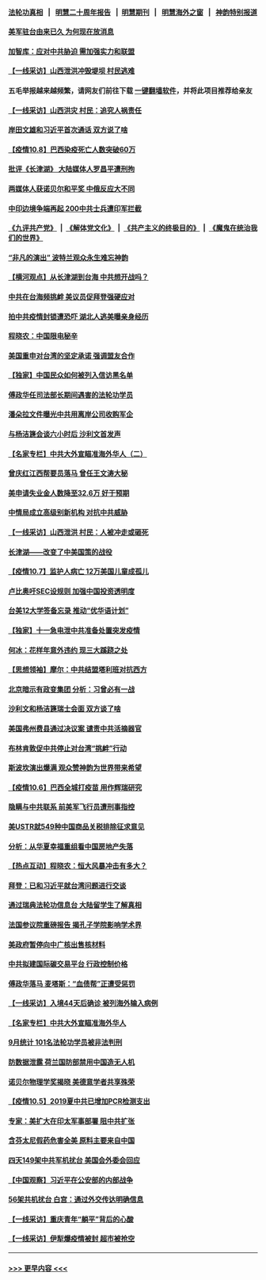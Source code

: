 #### [法轮功真相](https://github.com/gfw-breaker/truth/blob/master/README.md?t=0) &nbsp;&nbsp;|&nbsp;&nbsp; [明慧二十周年报告](https://github.com/gfw-breaker/mh-reports/blob/master/README.md?t=0) &nbsp;&nbsp;|&nbsp;&nbsp;[明慧期刊](https://github.com/gfw-breaker/mh-qikan) &nbsp;&nbsp;|&nbsp;&nbsp; [明慧海外之窗](https://github.com/gfw-breaker/mh-news/blob/master/README.md?t=0) &nbsp;&nbsp;|&nbsp;&nbsp; [神韵特别报道](https://github.com/gfw-breaker/mh-news/blob/master/shenyun.md?t=0)
#### [美军驻台由来已久 为何现在放消息](../pages/nf4514/n13291689.md?t=10091001) 
#### [加智库：应对中共胁迫 需加强实力和联盟](../pages/nf4514/n13291357.md?t=10091001) 
#### [【一线采访】山西泄洪冲毁堤坝 村民逃难](../pages/nf4514/n13290151.md?t=10091001) 
#### 五毛举报越来越频繁，请网友们前往下载 [一键翻墙软件](https://github.com/gfw-breaker/ssr-accounts)，并将此项目推荐给亲友
#### [【一线采访】山西洪灾 村民：追究人祸责任](../pages/nf4514/n13290462.md?t=10091001) 
#### [岸田文雄和习近平首次通话 双方说了啥](../pages/nf4514/n13291173.md?t=10091001) 
#### [【疫情10.8】巴西染疫死亡人数突破60万](../pages/nf4514/n13290622.md?t=10091001) 
#### [批评《长津湖》 大陆媒体人罗昌平遭刑拘](../pages/nf4514/n13290569.md?t=10091001) 
#### [两媒体人获诺贝尔和平奖 中俄反应大不同](../pages/nf4514/n13290840.md?t=10091001) 
#### [中印边境争端再起 200中共士兵遭印军拦截](../pages/nf4514/n13290090.md?t=10091001) 
#### [《九评共产党》](https://github.com/begood0513/9ping.md/blob/master/README.md) &nbsp;|&nbsp; [《解体党文化》](../../../../jtdwh.md/blob/master/README.md)  &nbsp;|&nbsp; [《共产主义的终极目的》](../../../../gczydzjmd.md/blob/master/README.md) &nbsp;|&nbsp; [《魔鬼在统治我们的世界》](../../../../mgztzwmdsj.md/blob/master/README.md) 
#### [“非凡的演出” 波特兰观众永生难忘神韵](../pages/nf4514/n13290509.md?t=10091001) 
#### [【横河观点】从长津湖到台海 中共想开战吗？](../pages/nf4514/n13289263.md?t=10091001) 
#### [中共在台海频挑衅 美议员促拜登强硬应对](../pages/nf4514/n13289729.md?t=10091001) 
#### [拍中共疫情封锁遭恐吓 湖北人逃美曝亲身经历](../pages/nf4514/n13289570.md?t=10091001) 
#### [程晓农：中国限电秘辛](../pages/nf4514/n13289450.md?t=10091001) 
#### [美国重申对台湾的坚定承诺 强调盟友合作](../pages/nf4514/n13289505.md?t=10091001) 
#### [【独家】中国民众如何被列入信访黑名单](../pages/nf4514/n13289399.md?t=10091001) 
#### [傅政华任司法部长期间遇害的法轮功学员](../pages/nf4514/n13288173.md?t=10091001) 
#### [潘朵拉文件曝光中共用离岸公司收购军企](../pages/nf4514/n13286748.md?t=10091001) 
#### [与杨洁篪会谈六小时后 沙利文首发声](../pages/nf4514/n13288961.md?t=10091001) 
#### [【名家专栏】中共大外宣瞄准海外华人（二）](../pages/nf4514/n13288379.md?t=10091001) 
#### [曾庆红江西帮要员落马 曾任王文涛大秘](../pages/nf4514/n13288944.md?t=10091001) 
#### [美申请失业金人数降至32.6万 好于预期](../pages/nf4514/n13288913.md?t=10091001) 
#### [中情局成立高级别新机构 对抗中共威胁](../pages/nf4514/n13288632.md?t=10091001) 
#### [【一线采访】山西泄洪 村民：人被冲走或砸死](../pages/nf4514/n13288113.md?t=10091001) 
#### [长津湖——改变了中美国策的战役](../pages/nf4514/n13286429.md?t=10091001) 
#### [【疫情10.7】监护人病亡 12万美国儿童成孤儿](../pages/nf4514/n13288050.md?t=10091001) 
#### [卢比奥吁SEC设规则 加强中国投资透明度](../pages/nf4514/n13287838.md?t=10091001) 
#### [台美12大学签备忘录 推动“优华语计划”](../pages/nf4514/n13287127.md?t=10091001) 
#### [【独家】十一急电泄中共准备处置突发疫情](../pages/nf4514/n13286747.md?t=10091001) 
#### [何冰：花样年意外违约 现三大蹊跷之处](../pages/nf4514/n13286737.md?t=10091001) 
#### [【思想领袖】摩尔：中共结盟塔利班对抗西方](../pages/nf4514/n13239387.md?t=10091001) 
#### [北京暗示有政变集团 分析：习曾必有一战](../pages/nf4514/n13286518.md?t=10091001) 
#### [沙利文和杨洁篪瑞士会面 双方谈了啥](../pages/nf4514/n13285625.md?t=10091001) 
#### [美国弗州费县通过决议案 谴责中共活摘器官](../pages/nf4514/n13286162.md?t=10091001) 
#### [布林肯敦促中共停止对台湾“挑衅”行动](../pages/nf4514/n13286189.md?t=10091001) 
#### [斯波坎演出爆满 观众赞神韵为世界带来希望](../pages/nf4514/n13285368.md?t=10091001) 
#### [【疫情10.6】巴西全城打疫苗 用作辉瑞研究](../pages/nf4514/n13285259.md?t=10091001) 
#### [隐瞒与中共联系 前美军飞行员遭刑事指控](../pages/nf4514/n13285177.md?t=10091001) 
#### [美USTR就549种中国商品关税排除征求意见](../pages/nf4514/n13284311.md?t=10091001) 
#### [分析：从华夏幸福重组看中国房地产失落](../pages/nf4514/n13282377.md?t=10091001) 
#### [【热点互动】程晓农：恒大风暴冲击有多大？](../pages/nf4514/n13283713.md?t=10091001) 
#### [拜登：已和习近平就台湾问题进行交谈](../pages/nf4514/n13284200.md?t=10091001) 
#### [通过瑞典法轮功信息台 大陆留学生了解真相](../pages/nf4514/n13283471.md?t=10091001) 
#### [法国参议院重磅报告 揭孔子学院影响学术界](../pages/nf4514/n13284050.md?t=10091001) 
#### [美政府暂停向中广核出售核材料](../pages/nf4514/n13283700.md?t=10091001) 
#### [中共拟建国际碳交易平台 行政控制价格](../pages/nf4514/n13283883.md?t=10091001) 
#### [傅政华落马 麦塔斯：“血债帮”正遭受惩罚](../pages/nf4514/n13282965.md?t=10091001) 
#### [【一线采访】入境44天后确诊 被列海外输入病例](../pages/nf4514/n13282863.md?t=10091001) 
#### [【名家专栏】中共大外宣瞄准海外华人](../pages/nf4514/n13283267.md?t=10091001) 
#### [9月统计 101名法轮功学员被非法判刑](../pages/nf4514/n13282958.md?t=10091001) 
#### [防数据泄露 荷兰国防部禁用中国造无人机](../pages/nf4514/n13283110.md?t=10091001) 
#### [诺贝尔物理学奖揭晓 美德意学者共享殊荣](../pages/nf4514/n13282948.md?t=10091001) 
#### [【疫情10.5】2019夏中共已增加PCR检测支出](../pages/nf4514/n13282576.md?t=10091001) 
#### [专家：美扩大在印太军事部署 阻中共扩张](../pages/nf4514/n13282280.md?t=10091001) 
#### [含芬太尼假药危害全美 原料主要来自中国](../pages/nf4514/n13282188.md?t=10091001) 
#### [四天149架中共军机扰台 美国会外委会回应](../pages/nf4514/n13281998.md?t=10091001) 
#### [【中国观察】习近平在公安部的内部战争](../pages/nf4514/n13281839.md?t=10091001) 
#### [56架共机扰台 白宫：通过外交传达明确信息](../pages/nf4514/n13281525.md?t=10091001) 
#### [【一线采访】重庆青年“躺平”背后的心酸](../pages/nf4514/n13280340.md?t=10091001) 
#### [【一线采访】伊犁爆疫情被封 超市被抢空](../pages/nf4514/n13281259.md?t=10091001) 

----
#### [ >>> 更早内容 <<< ](../indexes/nf4514-earlier.md)
